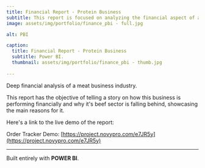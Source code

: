 ```yaml
---
title: Financial Report - Protein Business
subtitle: This report is focused on analyzing the financial aspect of a business.
image: assets/img/portfolio/finance_pbi - full.jpg

alt: PBI

caption:
  title: Financial Report - Protein Business
  subtitle: Power BI.
  thumbnail: assets/img/portfolio/finance_pbi - thumb.jpg
  
---
```


Deep financial analysis of a meat business industry.

This report has the objective of telling a story on how this business is performing financially and why it's beef sector is falling behind, showcasing the main reasons for it.

Here's a link to the live demo of the report:

Order Tracker Demo: [https://project.novypro.com/e7JR5y](https://project.novypro.com/e7JR5y)

---

Built entirely with **POWER BI**.
